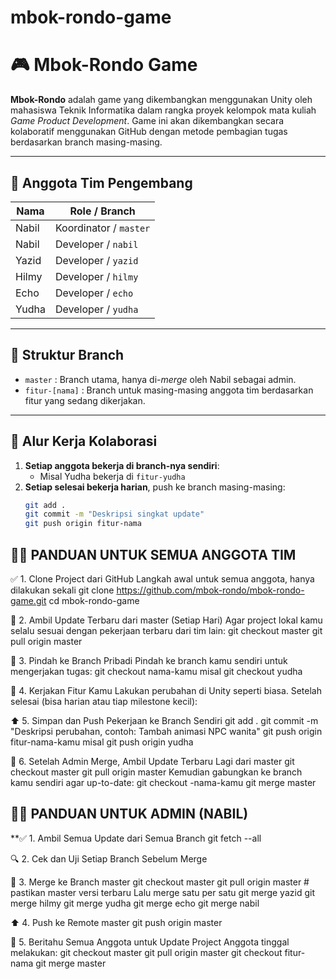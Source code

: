 # mbok-rondo-game

# 🎮 Mbok-Rondo Game

**Mbok-Rondo** adalah game yang dikembangkan menggunakan Unity oleh mahasiswa Teknik Informatika dalam rangka proyek kelompok mata kuliah *Game Product Development*. Game ini akan dikembangkan secara kolaboratif menggunakan GitHub dengan metode pembagian tugas berdasarkan branch masing-masing.

---

## 👥 Anggota Tim Pengembang

| Nama     | Role / Branch         |
|----------|-----------------------|
| Nabil    | Koordinator / `master` |
| Nabil    | Developer / `nabil` |
| Yazid    | Developer / `yazid` |
| Hilmy    | Developer / `hilmy` |
| Echo     | Developer / `echo` |
| Yudha    | Developer / `yudha` |

---

## 🌱 Struktur Branch

- `master` : Branch utama, hanya di-*merge* oleh Nabil sebagai admin.
- `fitur-[nama]` : Branch untuk masing-masing anggota tim berdasarkan fitur yang sedang dikerjakan.

---

## 🔄 Alur Kerja Kolaborasi

1. **Setiap anggota bekerja di branch-nya sendiri**:
   - Misal Yudha bekerja di `fitur-yudha`
2. **Setiap selesai bekerja harian**, push ke branch masing-masing:
   ```bash
   git add .
   git commit -m "Deskripsi singkat update"
   git push origin fitur-nama

## 👨‍💻 PANDUAN UNTUK SEMUA ANGGOTA TIM

✅ 1. Clone Project dari GitHub
Langkah awal untuk semua anggota, hanya dilakukan sekali
  git clone https://github.com/mbok-rondo/mbok-rondo-game.git 
  cd mbok-rondo-game
  
🔁 2. Ambil Update Terbaru dari master (Setiap Hari)
Agar project lokal kamu selalu sesuai dengan pekerjaan terbaru dari tim lain:
  git checkout master
  git pull origin master
  
🌿 3. Pindah ke Branch Pribadi
Pindah ke branch kamu sendiri untuk mengerjakan tugas:
  git checkout nama-kamu
  misal git checkout yudha
  
🎨 4. Kerjakan Fitur Kamu
Lakukan perubahan di Unity seperti biasa. Setelah selesai (bisa harian atau tiap milestone kecil):

⬆️ 5. Simpan dan Push Pekerjaan ke Branch Sendiri
  git add .
  git commit -m "Deskripsi perubahan, contoh: Tambah animasi NPC wanita"
  git push origin fitur-nama-kamu
  misal git push origin yudha
  
🔄 6. Setelah Admin Merge, Ambil Update Terbaru Lagi dari master
  git checkout master
  git pull origin master
Kemudian gabungkan ke branch kamu sendiri agar up-to-date:
  git checkout -nama-kamu
  git merge master




## 🧑‍💼 PANDUAN UNTUK ADMIN (NABIL)

**✅ 1. Ambil Semua Update dari Semua Branch
  git fetch --all
  
🔍 2. Cek dan Uji Setiap Branch Sebelum Merge

🔄 3. Merge ke Branch master
  git checkout master
  git pull origin master  # pastikan master versi terbaru
Lalu merge satu per satu
  git merge yazid
  git merge hilmy
  git merge yudha
  git merge echo
  git merge nabil
  
⬆️ 4. Push ke Remote master
git push origin master

📣 5. Beritahu Semua Anggota untuk Update Project
Anggota tinggal melakukan:
  git checkout master
  git pull origin master
  git checkout fitur-nama
  git merge master











